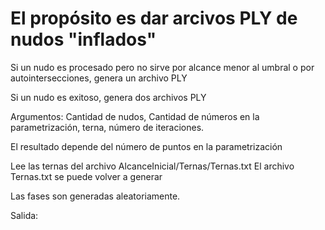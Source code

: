 # El propósito es dar arcivos PLY de nudos "inflados"

Si un nudo es procesado pero no sirve por alcance menor al umbral o por autointersecciones, genera un archivo PLY

Si un nudo es exitoso, genera dos archivos PLY

Argumentos: Cantidad de nudos, Cantidad de números en la parametrización, terna, número de iteraciones.

El resultado depende del número de puntos en la parametrización

Lee las ternas del archivo AlcanceInicial/Ternas/Ternas.txt
El archivo Ternas.txt se puede volver a generar

Las fases son generadas aleatoriamente.


Salida:

